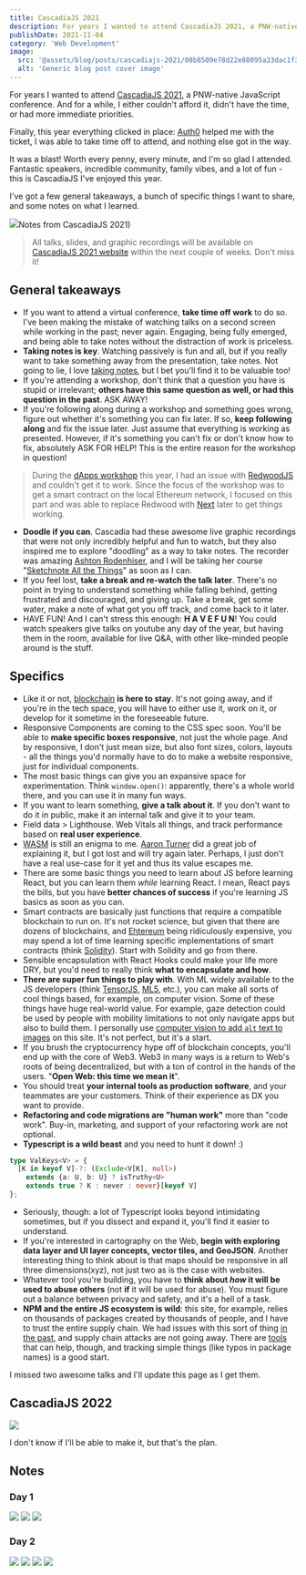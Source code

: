 ```yaml
---
title: CascadiaJS 2021
description: For years I wanted to attend CascadiaJS 2021, a PNW-native JavaScript conference. And for a while, I either couldn’t afford it, didn’t have the time, or had more immediate priorities.
publishDate: 2021-11-04
category: 'Web Development'
image:
  src: '@assets/blog/posts/cascadiajs-2021/08b8509e78d22e88095a33dac1f3229dc36494ac-1086x724.avif'
  alt: 'Generic blog post cover image'
---
```


For years I wanted to attend [CascadiaJS 2021](https://cascadiajs.com), a PNW-native JavaScript conference. And for a while, I either couldn't afford it, didn't have the time, or had more immediate priorities.

Finally, this year everything clicked in place: [Auth0](https://auth0.com/) helped me with the ticket, I was able to take time off to attend, and nothing else got in the way.

It was a blast! Worth every penny, every minute, and I'm so glad I attended. Fantastic speakers, incredible community, family vibes, and a lot of fun - this is CascadiaJS I've enjoyed this year.

I've got a few general takeaways, a bunch of specific things I want to share, and some notes on what I learned.

![](assets/blog/posts/cascadiajs-2021/08b8509e78d22e88095a33dac1f3229dc36494ac-1086x724.avif)Notes from CascadiaJS 2021)

> All talks, slides, and graphic recordings will be available on [CascadiaJS 2021 website](https://2021.cascadiajs.com/) within the next couple of weeks. Don't miss it!

## General takeaways

- If you want to attend a virtual conference, **take time off work** to do so. I've been making the mistake of watching talks on a second screen while working in the past; never again. Engaging, being fully emerged, and being able to take notes without the distraction of work is priceless.
- **Taking notes is key**. Watching passively is fun and all, but if you really want to take something away from the presentation, take notes. Not going to lie, I love [taking notes](/blog/journaling), but I bet you'll find it to be valuable too!
- If you're attending a workshop, don't think that a question you have is stupid or irrelevant; **others have this same question as well, or had this question in the past**. ASK AWAY!
- If you're following along during a workshop and something goes wrong, figure out whether it's something you can fix later. If so, **keep following along** and fix the issue later. Just assume that everything is working as presented. However, if it's something you can't fix or don't know how to fix, absolutely ASK FOR HELP! This is the entire reason for the workshop in question!

> During the [dApps workshop](https://2021.cascadiajs.com/workshops/dapps) this year, I had an issue with [RedwoodJS](https://redwoodjs.com/) and couldn't get it to work. Since the focus of the workshop was to get a smart contract on the local Ethereum network, I focused on this part and was able to replace Redwood with [Next](https://nextjs.org/) later to get things working.

- **Doodle if you can**. Cascadia had these awesome live graphic recordings that were not only incredibly helpful and fun to watch, but they also inspired me to explore "doodling" as a way to take notes. The recorder was amazing [Ashton Rodenhiser](https://twitter.com/mindseyeccf), and I will be taking her course "[Sketchnote All the Things](https://store.mindseyecreative.ca/sketchnote)" as soon as I can.
- If you feel lost, **take a break and re-watch the talk later**. There's no point in trying to understand something while falling behind, getting frustrated and discouraged, and giving up. Take a break, get some water, make a note of what got you off track, and come back to it later.
- HAVE FUN! And I can't stress this enough: **H A V E F U N**! You could watch speakers give talks on youtube any day of the year, but having them in the room, available for live Q&A, with other like-minded people around is the stuff.

## Specifics

- Like it or not, [blockchain](https://www.theverge.com/22654785/blockchain-explained-cryptocurrency-what-is-stake-nft) **is here to stay**. It's not going away, and if you're in the tech space, you will have to either use it, work on it, or develop for it sometime in the foreseeable future.
- Responsive Components are coming to the CSS spec soon. You'll be able to **make specific boxes responsive**, not just the whole page. And by responsive, I don't just mean size, but also font sizes, colors, layouts - all the things you'd normally have to do to make a website responsive, just for individual components.
- The most basic things can give you an expansive space for experimentation. Think `window.open()`: apparently, there's a whole world there, and you can use it in many fun ways.
- If you want to learn something, **give a talk about it**. If you don't want to do it in public, make it an internal talk and give it to your team.
- Field data > Lighthouse. Web Vitals all things, and track performance based on **real user experience**.
- [WASM](https://webassembly.org/) is still an enigma to me. [Aaron Turner](https://github.com/torch2424) did a great job of explaining it, but I got lost and will try again later. Perhaps, I just don't have a real use-case for it yet and thus its value escapes me.
- There are some basic things you need to learn about JS before learning React, but you can learn them _while_ learning React. I mean, React pays the bills, but you have **better chances of success** if you're learning JS basics as soon as you can.
- Smart contracts are basically just functions that require a compatible blockchain to run on. It's not rocket science, but given that there are dozens of blockchains, and [Ehtereum](https://ethereum.org/) being ridiculously expensive, you may spend a lot of time learning specific implementations of smart contracts (think [Solidity](https://soliditylang.org/)). Start with Solidity and go from there.
- Sensible encapsulation with React Hooks could make your life more DRY, but you'd need to really think **what to encapsulate and how**.
- **There are super fun things to play with**. With ML widely available to the JS developers (think [TensorJS](https://www.tensorflow.org/js), [ML5](https://ml5js.org/), etc.), you can make all sorts of cool things based, for example, on computer vision. Some of these things have huge real-world value. For example, gaze detection could be used by people with mobility limitations to not only navigate apps but also to build them. I personally use [computer vision to add `alt` text to images](/blog/2021/07/07/alt-text) on this site. It's not perfect, but it's a start.
- If you brush the cryptocurrency hype off of blockchain concepts, you'll end up with the core of Web3. Web3 in many ways is a return to Web's roots of being decentralized, but with a ton of control in the hands of the users. "**Open Web: this time we mean it**".
- You should treat **your internal tools as production software**, and your teammates are your customers. Think of their experience as DX you want to provide.
- **Refactoring and code migrations are "human work"** more than "code work". Buy-in, marketing, and support of your refactoring work are not optional.
- **Typescript is a wild beast** and you need to hunt it down! :)

```typescript
type ValKeys<V> = {
  [K in keyof V]-?: (Exclude<V[K], null>)
    extends {a: U, b: U} ? isTruthy<U>
    extends true ? K : never : never}[keyof V]
};
```

- Seriously, though: a lot of Typescript looks beyond intimidating sometimes, but if you dissect and expand it, you'll find it easier to understand.
- If you're interested in cartography on the Web, **begin with exploring data layer and UI layer concepts, vector tiles, and GeoJSON**. Another interesting thing to think about is that maps should be responsive in all three dimensions(xyz), not just two as is the case with websites.
- Whatever tool you're building, you have to **think about _how_ it will be used to abuse others** (not **if** it will be used for abuse). You must figure out a balance between privacy and safety, and it's a hell of a task.
- **NPM and the entire JS ecosystem is wild**: this site, for example, relies on thousands of packages created by thousands of people, and I have to trust the entire supply chain. We had issues with this sort of thing [in the past](https://thehackernews.com/2021/10/malicious-npm-libraries-caught.html), and supply chain attacks are not going away. There are [tools](https://socket.security/) that can help, though, and tracking simple things (like typos in package names) is a good start.

I missed two awesome talks and I'll update this page as I get them.

## CascadiaJS 2022

![](assets/blog/posts/cascadiajs-2021/4db36590c9ab23332ebe1b4e4c6b87da94b534e5-3500x1882.avif)

I don't know if I'll be able to make it, but that's the plan.

## Notes

### Day 1

![](assets/blog/posts/cascadiajs-2021/ef2922758eb0777d1b6e8a3cd37b4964fd766929-1000x1468.avif)
![](assets/blog/posts/cascadiajs-2021/7e9458bf0ebd514e89197c5f7756fa94e3f9f67d-1000x1426.avif)
![](assets/blog/posts/cascadiajs-2021/a62f12d0febaa0920f6f8ce2959e49a563ebae8c-1000x1473.avif)

### Day 2

![](assets/blog/posts/cascadiajs-2021/043d93499e585ef79237cdd82b4636d209b0a9be-1000x1442.avif)
![](assets/blog/posts/cascadiajs-2021/2184f74e42bc7fde1804f637bd1ba4904b004d19-1000x1419.avif)
![](assets/blog/posts/cascadiajs-2021/f32a113652ad3d13190749e4f548ef3b44eafc2b-1000x1451.avif)
![](assets/blog/posts/cascadiajs-2021/8cc1dc33c41ac5643aea8ea916a4f6f408a89d72-1000x1559.avif)
